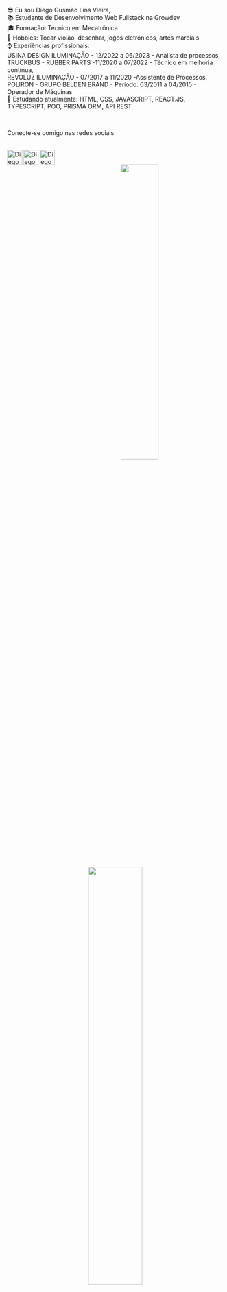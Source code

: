 😎 Eu sou Diego Gusmão Lins Vieira, <br>
📚 Estudante de Desenvolvimento Web Fullstack na Growdev <br>
🎓 Formação: Técnico em Mecatrônica <br>
🎱 Hobbies: Tocar violão, desenhar, jogos eletrônicos, artes marciais <br>
⌚ Experiências profissionais: <br>
USINA DESIGN ILUMINAÇÃO - 12/2022 a 06/2023 - Analista de processos, <br>
TRUCKBUS - RUBBER PARTS -11/2020 a 07/2022 - Técnico em melhoria contínua, <br>
REVOLUZ ILUMINAÇÃO - 07/2017 a 11/2020 -Assistente de Processos, <br>
POLIRON - GRUPO BELDEN BRAND - Período: 03/2011 a 04/2015 - Operador de Máquinas <br>
📗 Estudando atualmente: HTML, CSS, JAVASCRIPT, REACT.JS, TYPESCRIPT, POO, PRISMA ORM, API REST

<br>
<div style="text-align-center">
  <p>Conecte-se comigo nas redes sociais</p>
<br>
<a href="https://www.linkedin.com/in/diegolins07/">
  <img align="left" alt="Diego Lins" width="35px" src="https://cdn.jsdelivr.net/npm/simple-icons@v3/icons/linkedin.svg" />
</a>
<a href="https://www.facebook.com/DiegoG.Lins">
  <img align="left" alt="Diego Lins" width="35px" src="https://cdn.jsdelivr.net/npm/simple-icons@v3/icons/facebook.svg" />
</a>
<a href="https://www.instagram.com/diego_lins777/">
  <img align="left" alt="Diego Lins" width="35px" src="https://cdn.jsdelivr.net/npm/simple-icons@v3/icons/instagram.svg" />
</a>
<br>
<br>
</div>

<div align="center">
  <a href="https://github.com/DiegoGLins">
  <img width="42%" src="https://github-readme-stats.vercel.app/api?username=DiegoGLins&show_icons=true&theme=dracula&include_all_commits=true&count_private=true"/>
  <img width="50%" src="https://github-readme-stats.vercel.app/api/top-langs/?username=DiegoGLins&layout=compact&langs_count=7&theme=dracula"/>
</div>

  <p>
  <h2>Linguagens</h2>
  <span> 
  <img src="https://img.shields.io/badge/HTML5-E34126?style=for-the-badge&logo=html5&logoColor=black">
  <img src="https://img.shields.io/badge/CSS3-1572B6?style=for-the-badge&logo=css3&logoColor=black">
  <img src="https://img.shields.io/badge/C%2B%2B-00599C?style=for-the-badge&logo=c%2B%2B&logoColor=black">
  <img src="https://img.shields.io/badge/C-00599C?style=for-the-badge&logo=c&logoColor=black">
     <img src="https://img.shields.io/badge/TypeScript-3178C6?style=for-the-badge&logo=typescript&logoColor=black">
    <img src="https://img.shields.io/badge/JavaScript-F7DF1E?style=for-the-badge&logo=javascript&logoColor=black">
    <img src="https://img.shields.io/badge/Bootstrap-7952B3?style=for-the-badge&logo=bootstrap&logoColor=black">
    <img src="https://img.shields.io/badge/React-61DAFB?style=for-the-badge&logo=react&logoColor=black">
  </span>
    </p>
